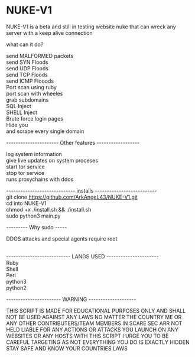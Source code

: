 # NUKE-V1
NUKE-V1 is a beta and still in testing website nuke that can wreck any server with a keep alive connection


what can it do? 

send MALFORMED packets <br>
send SYN Floods <br>
send UDP Floods <br>
send TCP Floods <br>
send ICMP Flooods<br>
Port scan using ruby<br> 
port scan with wheeles <br>
grab subdomains <br>
SQL Inject <br>
SHELL Inject <br>
Brute force login pages<br> 
Hide you <br>
and scrape every single domain<br> 

---------------------- Other features ------------------

log system information<br> 
give live updates on system proceses<br> 
start tor service <br>
stop tor service <br>
runs proxychains with ddos <br>

----------------------------- installs --------------------------<br>
git clone https://github.com/ArkAngeL43/NUKE-V1.git <br>
cd into NUKE-V1 <br>
chmod +x ./install.sh && ./install.sh <br>
sudo python3 main.py  <br>

--------- Why sudo -----

DDOS attacks and special agents require root 

 <br>
--------------------------- LANGS USED ----------------------  <br>
Ruby  <br>
Shell  <br> 
Perl <br>
python3 <br>
python2 <br>

----------------------- WARNING --------------------

THIS SCRIPT IS MADE FOR EDUCATIONAL PURPOSES ONLY 
AND SHALL NOT BE USED AGAINST ANY LAWS NO MATTER THE COUNTRY 
ME OR ANY OTHER CONTRIBUTERS/TEAM MEMBERS IN SCARE SEC ARR 
NOT HELD LIABLE FOR ANY ACTIONS OR ATTACKS YOU LAUNCH ON 
ANY WEBSITES OR ANY HOSTS WITH THIS SCRIPT I URGE YOU TO 
BE CAREFUL TARGETING AS NOT EVERYTHING YOU DO IS EXACTLY HIDDEN 
STAY SAFE AND KNOW YOUR COUNTRIES LAWS 
